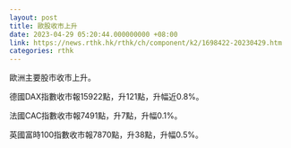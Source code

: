 ```yaml
---
layout: post
title: 歐股收市上升
date: 2023-04-29 05:20:44.000000000 +08:00
link: https://news.rthk.hk/rthk/ch/component/k2/1698422-20230429.htm
categories: rthk
---
```


歐洲主要股市收市上升。

德國DAX指數收市報15922點，升121點，升幅近0.8%。

法國CAC指數收市報7491點，升7點，升幅0.1%。

英國富時100指數收市報7870點，升38點，升幅0.5%。
